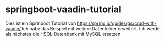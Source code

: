 # springboot-vaadin-tutorial

Dies ist ein Sprinboot Tutorial von https://spring.io/guides/gs/crud-with-vaadin/
Ich habe das Beispiel mit weitere Datenfelder erweitert. Ich werde als nächstes die HSQL-Datenbank mit MySQL ersetzen
